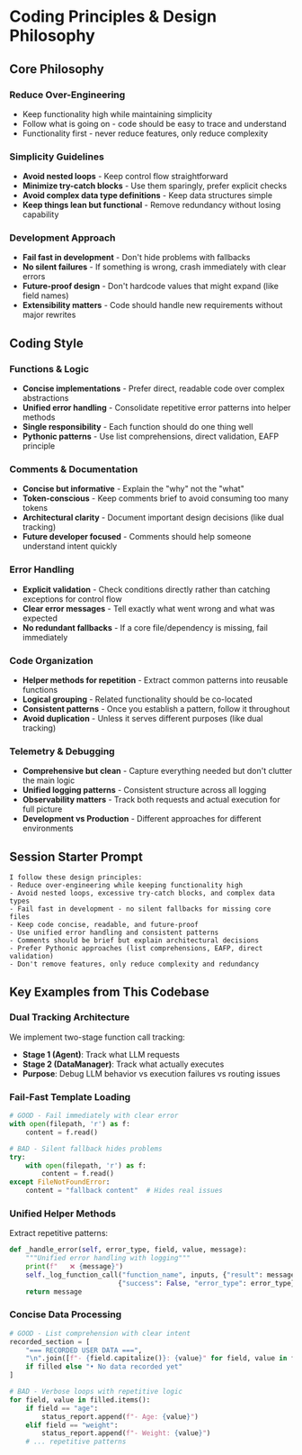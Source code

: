 # Coding Principles & Design Philosophy

## Core Philosophy

### **Reduce Over-Engineering**
- Keep functionality high while maintaining simplicity
- Follow what is going on - code should be easy to trace and understand
- Functionality first - never reduce features, only reduce complexity

### **Simplicity Guidelines**
- **Avoid nested loops** - Keep control flow straightforward
- **Minimize try-catch blocks** - Use them sparingly, prefer explicit checks
- **Avoid complex data type definitions** - Keep data structures simple
- **Keep things lean but functional** - Remove redundancy without losing capability

### **Development Approach**
- **Fail fast in development** - Don't hide problems with fallbacks
- **No silent failures** - If something is wrong, crash immediately with clear errors
- **Future-proof design** - Don't hardcode values that might expand (like field names)
- **Extensibility matters** - Code should handle new requirements without major rewrites

## Coding Style

### **Functions & Logic**
- **Concise implementations** - Prefer direct, readable code over complex abstractions
- **Unified error handling** - Consolidate repetitive error patterns into helper methods
- **Single responsibility** - Each function should do one thing well
- **Pythonic patterns** - Use list comprehensions, direct validation, EAFP principle

### **Comments & Documentation**
- **Concise but informative** - Explain the "why" not the "what"
- **Token-conscious** - Keep comments brief to avoid consuming too many tokens
- **Architectural clarity** - Document important design decisions (like dual tracking)
- **Future developer focused** - Comments should help someone understand intent quickly

### **Error Handling**
- **Explicit validation** - Check conditions directly rather than catching exceptions for control flow
- **Clear error messages** - Tell exactly what went wrong and what was expected
- **No redundant fallbacks** - If a core file/dependency is missing, fail immediately

### **Code Organization**
- **Helper methods for repetition** - Extract common patterns into reusable functions
- **Logical grouping** - Related functionality should be co-located
- **Consistent patterns** - Once you establish a pattern, follow it throughout
- **Avoid duplication** - Unless it serves different purposes (like dual tracking)

### **Telemetry & Debugging**
- **Comprehensive but clean** - Capture everything needed but don't clutter the main logic
- **Unified logging patterns** - Consistent structure across all logging
- **Observability matters** - Track both requests and actual execution for full picture
- **Development vs Production** - Different approaches for different environments

## Session Starter Prompt

```
I follow these design principles:
- Reduce over-engineering while keeping functionality high
- Avoid nested loops, excessive try-catch blocks, and complex data types
- Fail fast in development - no silent fallbacks for missing core files
- Keep code concise, readable, and future-proof
- Use unified error handling and consistent patterns
- Comments should be brief but explain architectural decisions
- Prefer Pythonic approaches (list comprehensions, EAFP, direct validation)
- Don't remove features, only reduce complexity and redundancy
```

## Key Examples from This Codebase

### **Dual Tracking Architecture**
We implement two-stage function call tracking:
- **Stage 1 (Agent)**: Track what LLM requests
- **Stage 2 (DataManager)**: Track what actually executes
- **Purpose**: Debug LLM behavior vs execution failures vs routing issues

### **Fail-Fast Template Loading**
```python
# GOOD - Fail immediately with clear error
with open(filepath, 'r') as f:
    content = f.read()

# BAD - Silent fallback hides problems
try:
    with open(filepath, 'r') as f:
        content = f.read()
except FileNotFoundError:
    content = "fallback content"  # Hides real issues
```

### **Unified Helper Methods**
Extract repetitive patterns:
```python
def _handle_error(self, error_type, field, value, message):
    """Unified error handling with logging"""
    print(f"   ❌ {message}")
    self._log_function_call("function_name", inputs, {"result": message}, 
                           {"success": False, "error_type": error_type})
    return message
```

### **Concise Data Processing**
```python
# GOOD - List comprehension with clear intent
recorded_section = [
    "=== RECORDED USER DATA ===",
    "\n".join([f"- {field.capitalize()}: {value}" for field, value in filled.items()])
    if filled else "• No data recorded yet"
]

# BAD - Verbose loops with repetitive logic
for field, value in filled.items():
    if field == "age":
        status_report.append(f"- Age: {value}")
    elif field == "weight":
        status_report.append(f"- Weight: {value}")
    # ... repetitive patterns
```